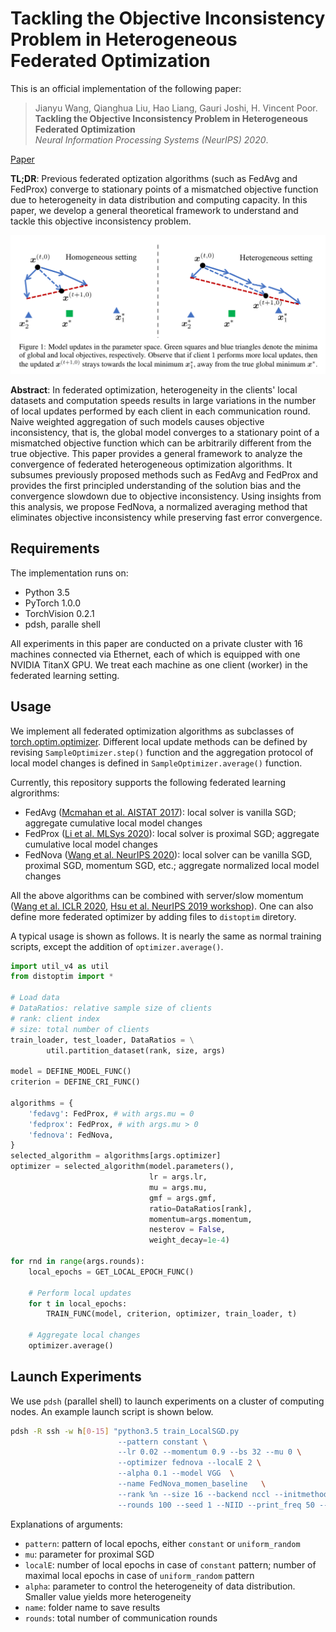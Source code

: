 # Tackling the Objective Inconsistency Problem in Heterogeneous Federated Optimization

This is an official implementation of the following paper:
> Jianyu Wang, Qianghua Liu, Hao Liang, Gauri Joshi, H. Vincent Poor.  
**Tackling the Objective Inconsistency Problem in Heterogeneous Federated Optimization**  
_Neural Information Processing Systems (NeurIPS) 2020_.

[Paper](https://arxiv.org/abs/2007.07481)

**TL;DR**: Previous federated optization algorithms (such as FedAvg and FedProx) converge to stationary points of a mismatched objective function due to heterogeneity in data distribution and computing capacity. In this paper, we develop a general theoretical framework to understand and tackle this objective inconsistency problem.

![](illustration.png)

**Abstract**: In federated optimization, heterogeneity in the clients' local datasets and computation speeds results in large variations in the number of local updates performed by each client in each communication round. Naive weighted aggregation of such models causes objective inconsistency, that is, the global model converges to a stationary point of a mismatched objective function which can be arbitrarily different from the true objective. This paper provides a general framework to analyze the convergence of federated heterogeneous optimization algorithms. It subsumes previously proposed methods such as FedAvg and FedProx and provides the first principled understanding of the solution bias and the convergence slowdown due to objective inconsistency. Using insights from this analysis, we propose FedNova, a normalized averaging method that eliminates objective inconsistency while preserving fast error convergence.


## Requirements
The implementation runs on:
- Python 3.5
- PyTorch 1.0.0
- TorchVision 0.2.1
- pdsh, paralle shell

All experiments in this paper are conducted on a private cluster with 16 machines connected via Ethernet, each of which is equipped with one NVIDIA TitanX GPU. We treat each machine as one client (worker) in the federated learning setting.

## Usage
We implement all federated optimization algorithms as subclasses of [torch.optim.optimizer](https://pytorch.org/docs/stable/optim.html). Different local update methods can be defined by revising `SampleOptimizer.step()` function and the aggregation protocol of local model changes is defined in `SampleOptimizer.average()` function.

Currently, this repository supports the following federated learning algrorithms:
- FedAvg ([Mcmahan et al. AISTAT 2017](https://arxiv.org/abs/1602.05629)): local solver is vanilla SGD; aggregate cumulative local model changes
- FedProx ([Li et al. MLSys 2020](https://arxiv.org/abs/1812.06127)): local solver is proximal SGD; aggregate cumulative local model changes
- FedNova ([Wang et al. NeurIPS 2020](https://arxiv.org/abs/2007.07481)): local solver can be vanilla SGD, proximal SGD, momentum SGD, etc.; aggregate normalized local model changes

All the above algorithms can be combined with server/slow momentum ([Wang et al. ICLR 2020](https://arxiv.org/abs/1910.00643), [Hsu et al. NeurIPS 2019 workshop](https://arxiv.org/abs/1909.06335)). One can also define more federated optimizer by adding files to `distoptim` diretory.

A typical usage is shown as follows. It is nearly the same as normal training scripts, except the addition of `optimizer.average()`.
```python
import util_v4 as util
from distoptim import *

# Load data
# DataRatios: relative sample size of clients
# rank: client index
# size: total number of clients
train_loader, test_loader, DataRatios = \
        util.partition_dataset(rank, size, args)
        
model = DEFINE_MODEL_FUNC()
criterion = DEFINE_CRI_FUNC()

algorithms = {
    'fedavg': FedProx, # with args.mu = 0
    'fedprox': FedProx, # with args.mu > 0
    'fednova': FedNova,
}
selected_algorithm = algorithms[args.optimizer]
optimizer = selected_algorithm(model.parameters(),
                               lr = args.lr,
                               mu = args.mu,
                               gmf = args.gmf,
                               ratio=DataRatios[rank],
                               momentum=args.momentum,
                               nesterov = False,
                               weight_decay=1e-4)
                               
for rnd in range(args.rounds):
    local_epochs = GET_LOCAL_EPOCH_FUNC()
    
    # Perform local updates
    for t in local_epochs:
        TRAIN_FUNC(model, criterion, optimizer, train_loader, t)
    
    # Aggregate local changes
    optimizer.average()

```

## Launch Experiments
We use `pdsh` (parallel shell) to launch experiments on a cluster of computing nodes. An example launch script is shown below.
```bash
pdsh -R ssh -w h[0-15] "python3.5 train_LocalSGD.py 
                        --pattern constant \
                        --lr 0.02 --momentum 0.9 --bs 32 --mu 0 \
                        --optimizer fednova --localE 2 \
                        --alpha 0.1 --model VGG  \
                        --name FedNova_momen_baseline   \
                        --rank %n --size 16 --backend nccl --initmethod tcp://h0:22000 \
                        --rounds 100 --seed 1 --NIID --print_freq 50 --save"
```
Explanations of arguments:
- `pattern`: pattern of local epochs, either `constant` or `uniform_random`
- `mu`: parameter for proximal SGD
- `localE`: number of local epochs in case of `constant` pattern; number of maximal local epochs in case of `uniform_random` pattern
- `alpha`: parameter to control the heterogeneity of data distribution. Smaller value yields more heterogeneity
- `name`: folder name to save results
- `rounds`: total number of communication rounds

